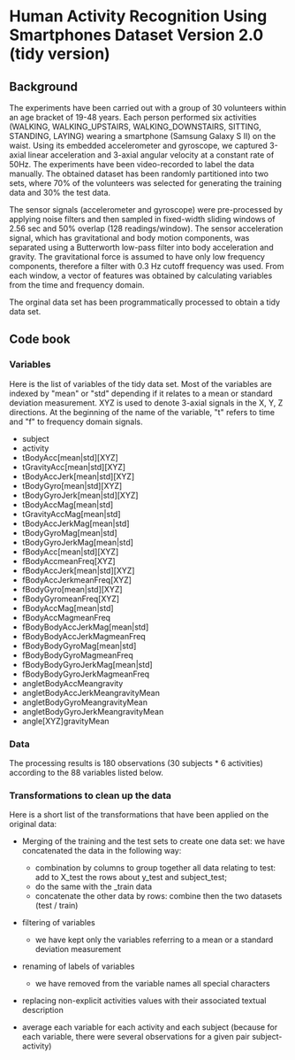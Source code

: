 # Human Activity Recognition Using Smartphones Dataset Version 2.0 (tidy version)

## Background
The experiments have been carried out with a group of 30 volunteers within an age bracket of 19-48 years. Each person performed six activities (WALKING, WALKING_UPSTAIRS, WALKING_DOWNSTAIRS, SITTING, STANDING, LAYING) wearing a smartphone (Samsung Galaxy S II) on the waist. Using its embedded accelerometer and gyroscope, we captured 3-axial linear acceleration and 3-axial angular velocity at a constant rate of 50Hz. The experiments have been video-recorded to label the data manually. The obtained dataset has been randomly partitioned into two sets, where 70% of the volunteers was selected for generating the training data and 30% the test data. 

The sensor signals (accelerometer and gyroscope) were pre-processed by applying noise filters and then sampled in fixed-width sliding windows of 2.56 sec and 50% overlap (128 readings/window). The sensor acceleration signal, which has gravitational and body motion components, was separated using a Butterworth low-pass filter into body acceleration and gravity. The gravitational force is assumed to have only low frequency components, therefore a filter with 0.3 Hz cutoff frequency was used. From each window, a vector of features was obtained by calculating variables from the time and frequency domain. 

The orginal data set has been programmatically processed to obtain a tidy data set.

## Code book

### Variables
Here is the list of variables of the tidy data set.
Most of the variables are indexed by "mean" or "std" depending if it relates to a mean or standard deviation measurement. XYZ is used to denote 3-axial signals in the X, Y, Z directions.
At the beginning of the name of the variable, "t" refers to time and "f" to frequency domain signals.

* subject
* activity
* tBodyAcc[mean|std][XYZ]
* tGravityAcc[mean|std][XYZ]                
* tBodyAccJerk[mean|std][XYZ]
* tBodyGyro[mean|std][XYZ]
* tBodyGyroJerk[mean|std][XYZ]
* tBodyAccMag[mean|std]
* tGravityAccMag[mean|std]
* tBodyAccJerkMag[mean|std]
* tBodyGyroMag[mean|std]
* tBodyGyroJerkMag[mean|std]
* fBodyAcc[mean|std][XYZ]
* fBodyAccmeanFreq[XYZ]
* fBodyAccJerk[mean|std][XYZ]
* fBodyAccJerkmeanFreq[XYZ]
* fBodyGyro[mean|std][XYZ]
* fBodyGyromeanFreq[XYZ]
* fBodyAccMag[mean|std]
* fBodyAccMagmeanFreq
* fBodyBodyAccJerkMag[mean|std]
* fBodyBodyAccJerkMagmeanFreq
* fBodyBodyGyroMag[mean|std]
* fBodyBodyGyroMagmeanFreq
* fBodyBodyGyroJerkMag[mean|std]
* fBodyBodyGyroJerkMagmeanFreq 
* angletBodyAccMeangravity
* angletBodyAccJerkMeangravityMean
* angletBodyGyroMeangravityMean 
* angletBodyGyroJerkMeangravityMean
* angle[XYZ]gravityMean

### Data
The processing results is 180 observations (30 subjects * 6 activities) according to the 88 variables listed below.

### Transformations to clean up the data
Here is a short list of the transformations that have been applied on the original data:
* Merging of the training and the test sets to create one data set: we have concatenated the data in the following way:
    + combination by columns to group together all data relating to test: add to X_test the rows about y_test and subject_test;
    + do the same with the _train data
    + concatenate the other data by rows: combine then the two datasets (test / train)
    
* filtering of variables
    + we have kept only the variables referring to a mean or a standard deviation measurement
    
* renaming of labels of variables
    + we have removed from the variable names all special characters
  
* replacing non-explicit activities values with their associated textual description  
    
* average each variable for each activity and each subject (because for each variable, there were several observations for a given pair subject-activity) 